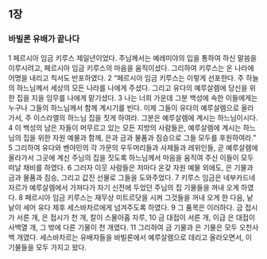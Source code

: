 ## 1장
### 바빌론 유배가 끝나다
1 페르시아 임금 키루스 제일년이었다. 주님께서는 예레미야의 입을 통하여 하신 말씀을 이루시려고, 페르시아 임금 키루스의 마음을 움직이셨다. 그리하여 키루스는 온 나라에 어명을 내리고 칙서도 반포하였다.
2 “페르시아 임금 키루스는 이렇게 선포한다. 주 하늘의 하느님께서 세상의 모든 나라를 나에게 주셨다. 그리고 유다의 예루살렘에 당신을 위한 집을 지을 임무를 나에게 맡기셨다.
3 나는 너희 가운데 그분 백성에 속한 이들에게는 누구나 그들의 하느님께서 함께 계시기를 빈다. 이제 그들이 유다의 예루살렘으로 올라가서, 주 이스라엘의 하느님 집을 짓게 하여라. 그분은 예루살렘에 계시는 하느님이시다.
4 이 백성의 남은 자들이 머무르고 있는 모든 지방의 사람들은, 예루살렘에 계시는 하느님의 집을 위한 자원 예물과 함께, 은과 금과 물품과 짐승으로 그들 모두를 후원하여라.”
5 그리하여 유다와 벤야민의 각 가문의 우두머리들과 사제들과 레위인들, 곧 예루살렘에 올라가서 그곳에 계신 주님의 집을 짓도록 하느님께서 마음을 움직여 주신 이들이 모두 떠날 채비를 하였다.
6 그러자 이웃 사람들은 저마다 온갖 자원 예물 외에도, 은 기물과 금과 물품과 짐승, 그리고 값진 선물로 그들을 도와주었다.
7 키루스 임금은 네부카드네자르가 예루살렘에서 가져다가 자기 신전에 두었던 주님의 집 기물들을 꺼내 오게 하였다.
8 페르시아 임금 키루스는 재무상 미트르닷을 시켜 그것들을 꺼내 오게 한 다음, 낱낱이 세어 유다 제후 세스바차르에게 넘겨주도록 하였다.
9 그 품목은 이러하다. 금 접시가 서른 개, 은 접시가 천 개, 칼이 스물아홉 자루,
10 금 대접이 서른 개, 이급 은 대접이 사백열 개, 그 밖에 다른 기물이 천 개였다.
11 그리하여 금 기물과 은 기물은 모두 오천사백 개였다. 세스바차르는 유배자들을 바빌론에서 예루살렘으로 데리고 올라오면서, 이 기물들을 모두 가지고 왔다.
